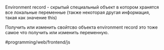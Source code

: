 Environment record - скрытый специальный объект в котором хранятся все локальные переменные (также некоторая другая информация, такая как значение this)

Получить или изменить свойтсво объекта environment record это тоже самое что получить или изменить переменную.

#programming/web/frontend/js
